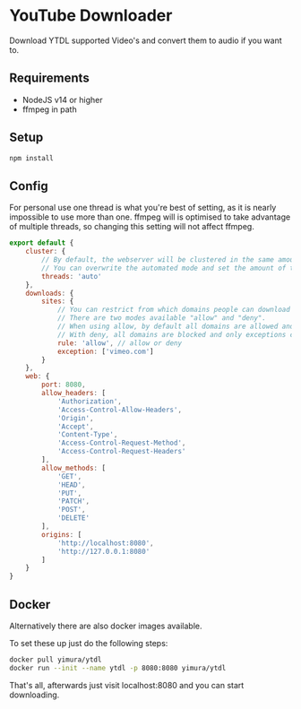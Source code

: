 # YouTube Downloader
Download YTDL supported Video's and convert them to audio if you want to.

## Requirements

 * NodeJS v14 or higher
 * ffmpeg in path

## Setup

```sh
npm install
```

## Config

For personal use one thread is what you're best of setting, as it is nearly impossible to use more than one.
ffmpeg will is optimised to take advantage of multiple threads, so changing this setting will not affect ffmpeg.

```js
export default {
    cluster: {
        // By default, the webserver will be clustered in the same amount of Logical Cores available.
        // You can overwrite the automated mode and set the amount of threads the webserver should use.
        threads: 'auto'
    },
    downloads: {
        sites: {
            // You can restrict from which domains people can download
            // There are two modes available "allow" and "deny".
            // When using allow, by default all domains are allowed and exceptions are blocked.
            // With deny, all domains are blocked and only exceptions can be downloaded from.
            rule: 'allow', // allow or deny
            exception: ['vimeo.com']
        }
    },
    web: {
        port: 8080,
        allow_headers: [
            'Authorization',
            'Access-Control-Allow-Headers',
            'Origin',
            'Accept',
            'Content-Type',
            'Access-Control-Request-Method',
            'Access-Control-Request-Headers'
        ],
        allow_methods: [
            'GET',
            'HEAD',
            'PUT',
            'PATCH',
            'POST',
            'DELETE'
        ],
        origins: [
            'http://localhost:8080',
            'http://127.0.0.1:8080'
        ]
    }
}
```

## Docker

Alternatively there are also docker images available.

To set these up just do the following steps:
```sh
docker pull yimura/ytdl
docker run --init --name ytdl -p 8080:8080 yimura/ytdl
```
That's all, afterwards just visit localhost:8080 and you can start downloading.
